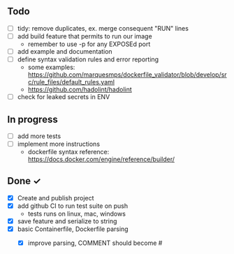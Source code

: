## Todo

- [ ] tidy: remove duplicates, ex. merge consequent "RUN" lines
- [ ] add build feature that permits to run our image
  - remember to use -p for any EXPOSEd port
- [ ] add example and documentation
- [ ] define syntax validation rules and error reporting
  - some examples:  https://github.com/marquesmps/dockerfile_validator/blob/develop/src/rule_files/default_rules.yaml
  - https://github.com/hadolint/hadolint
- [ ] check for leaked secrets in ENV

## In progress

- [ ] add more tests
- [ ] implement more instructions
  - dockerfile syntax reference: https://docs.docker.com/engine/reference/builder/

## Done ✓

- [x] Create and publish project
- [x] add github CI to run test suite on push
  - tests runs on linux, mac, windows
- [x] save feature and serialize to string
- [x] basic Containerfile, Dockerfile parsing
  - [x] improve parsing, COMMENT should become #






